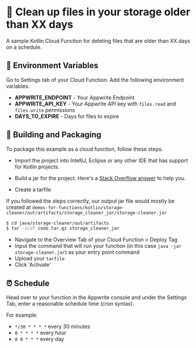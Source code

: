 # 🚮 Clean up files in your storage older than XX days

A sample Kotlin Cloud Function for deleting files that are older than XX days on a schedule.

## 📝 Environment Variables

Go to Settings tab of your Cloud Function. Add the following environment variables.

- **APPWRITE_ENDPOINT** - Your Appwrite Endpoint
- **APPWRITE_API_KEY** - Your Appwrite API key with `files.read` and `files.write` permissions
- **DAYS_TO_EXPIRE** - Days for files to expire

## 🚀 Building and Packaging

To package this example as a cloud function, follow these steps.

* Import the project into IntelliJ, Eclipse or any other IDE that has support for Kotlin projects. 

* Build a jar for the project. Here's a [Stack Overflow answer](https://stackoverflow.com/questions/1082580/how-to-build-jars-from-intellij-properly) to help you.

* Create a tarfile

If you followed the steps correctly, our output jar file would mostly be created at `demos-for-functions/kotlin/storage-cleaner/out/artifacts/storage_cleaner_jar/storage-cleaner.jar`

```bash
$ cd java/storage-cleaner/out/artifacts
$ tar -zcvf code.tar.gz storage_cleaner_jar
```

* Navigate to the Overview Tab of your Cloud Function > Deploy Tag
* Input the command that will run your function (in this case `java -jar storage-cleaner.jar`) as your entry point command
* Upload your `tarfile` 
* Click 'Activate'

## ⏰ Schedule

Head over to your function in the Appwrite console and under the Settings Tab, enter a reasonable schedule time (cron syntax).

For example:

- `*/30 * * * *` every 30 minutes
- `0 * * * *` every hour
- `0 0 * * *` every day
